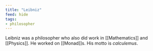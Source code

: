 ```yaml
---
title: "Leibniz"
feed: hide
tags:
- philosopher
---
```


Leibniz was a philosopher who also did work in [[Mathematics]] and [[Physics]].  He worked on [[Monad]]s. His motto is _calculemus_.
